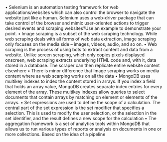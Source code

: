 
• Selenium is an automation testing 
framework for web applications/websites 
which can also control the browser to 
navigate the website just like a human. 
Selenium uses a web-driver package that 
can take control of the browser and mimic 
user-oriented actions to trigger desired 
events
and scraping websites?Use an example to 
demonstrate your point.
• Image scraping is a subset of the web 
scraping technology. While web scraping 
deals with all forms of web data extraction, 
image scraping only focuses on the media 
side – images, videos, audio, and so on.
• Web scraping is the process of using bots to 
extract content and data from a website. 
Unlike screen scraping, which only copies 
pixels displayed onscreen, web scraping 
extracts underlying HTML code and, with it, 
data stored in a database. The scraper can 
then replicate entire website content 
elsewhere
• There is minor difference that Image 
scraping works on media content where as 
web scarping works on all the data 
• MongoDB uses multikey indexes to index 
the content stored in arrays. If you index a 
field that holds an array value, MongoDB 
creates separate index entries for every 
element of the array. These multikey 
indexes allow queries to select documents 
that contain arrays by matching on element 
or elements of the arrays.
• Set expressions are used to define the scope 
of a calculation. The central part of the set 
expression is the set modifier that specifies 
a selection. This is used to modify the user 
selection, or the selection in the set 
identifier, and the result defines a new 
scope for the calculation
• The aggregation framework is a set of 
analytics tools within MongoDB that allows 
us to run various types of reports or analysis 
on documents in one or more collections. 
Based on the idea of a pipeline
